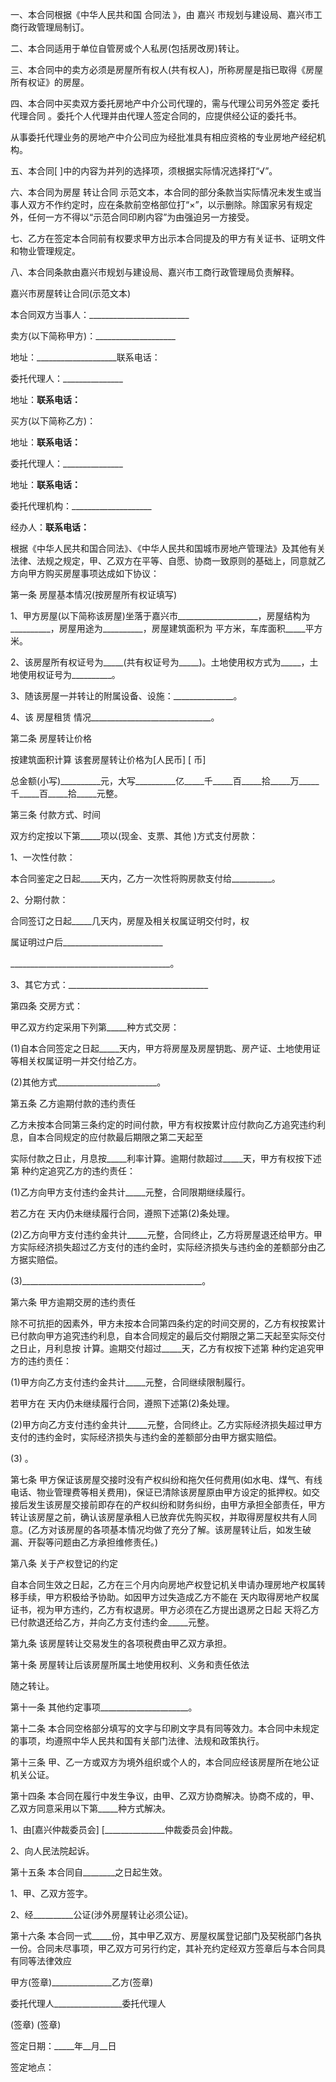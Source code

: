 
 


一、本合同根据《中华人民共和国
合同法
》，由
嘉兴
市规划与建设局、嘉兴市工商行政管理局制订。


二、本合同适用于单位自管房或个人私房(包括房改房)转让。


三、本合同中的卖方必须是房屋所有权人(共有权人)，所称房屋是指已取得《房屋所有权证》的房屋。


四、本合同中买卖双方委托房地产中介公司代理的，需与代理公司另外签定
委托代理合同
。委托个人代理并由代理人签定合同的，应提供经公证的委托书。


从事委托代理业务的房地产中介公司应为经批准具有相应资格的专业房地产经纪机构。


五、本合同[ ]中的内容为并列的选择项，须根据实际情况选择打“√”。


六、本合同为房屋
转让合同
示范文本，本合同的部分条款当实际情况未发生或当事人双方不作约定时，应在条款前空格部位打“×”，以示删除。除国家另有规定外，任何一方不得以“示范合同印刷内容”为由强迫另一方接受。


七、乙方在签定本合同前有权要求甲方出示本合同提及的甲方有关证书、证明文件和物业管理规定。


八、本合同条款由嘉兴市规划与建设局、嘉兴市工商行政管理局负责解释。


嘉兴市房屋转让合同(示范文本)


本合同双方当事人：_________________________


卖方(以下简称甲方)：____________________


地址：____________________联系电话：


委托代理人：_______________


地址：____________________联系电话：____________________


买方(以下简称乙方)：


地址：____________________联系电话：____________________


委托代理人：_______________


地址：____________________联系电话：____________________


委托代理机构：____________________


经办人：____________________联系电话：____________________


根据《中华人民共和国合同法》、《中华人民共和国城市房地产管理法》及其他有关法律、法规之规定，甲、乙双方在平等、自愿、协商一致原则的基础上，同意就乙方向甲方购买房屋事项达成如下协议：


第一条 房屋基本情况(按房屋所有权证填写)


1、甲方房屋(以下简称该房屋)坐落于嘉兴市____________________，房屋结构为__________，房屋用途为__________，房屋建筑面积为 平方米，车库面积_____平方米。


2、该房屋所有权证号为_____(共有权证号为_____)。土地使用权方式为_____，土地使用权证号为__________。


3、随该房屋一并转让的附属设备、设施：_______________。


4、该
房屋租赁
情况______________________________。


第二条 房屋转让价格


按建筑面积计算 该套房屋转让价格为[人民币] [ 币]


总金额(小写)__________元，大写__________亿_____千_____百_____拾_____万_____千_____百_____拾_____元整。


第三条 付款方式、时间


双方约定按以下第_____项以(现金、支票、其他 )方式支付房款：


1、一次性付款：


本合同鉴定之日起_____天内，乙方一次性将购房款支付给__________。


2、分期付款：


合同签订之日起_____几天内，房屋及相关权属证明交付时，权


属证明过户后_________________________


________________________________________。


3、其它方式：___________________________________


第四条 交房方式：


甲乙双方约定采用下列第_____种方式交房：


(1)自本合同签定之日起_____天内，甲方将房屋及房屋钥匙、房产证、土地使用证等相关权属证明一并交付给乙方。


(2)其他方式_________________________。


第五条 乙方逾期付款的违约责任


乙方未按本合同第三条约定的时间付款，甲方有权按累计应付款向乙方追究违约利息，自本合同规定的应付款最后期限之第二天起至


实际付款之日止，月息按_____利率计算。逾期付款超过_____天，甲方有权按下述第 种约定追究乙方的违约责任：


(1)乙方向甲方支付违约金共计_____元整，合同限期继续履行。


若乙方在 天内仍未继续履行合同，遵照下述第(2)条处理。


(2)乙方向甲方支付违约金共计_____元整，合同终止，乙方将房屋退还给甲方。甲方实际经济损失超过乙方支付的违约金时，实际经济损失与违约金的差额部分由乙方据实赔偿。


(3)_____________________________________________。


第六条 甲方逾期交房的违约责任


除不可抗拒的因素外，甲方未按本合同第四条约定的时间交房的，乙方有权按累计已付款向甲方追究违约利息，自本合同规定的最后交付期限之第二天起至实际交付之日止，月利息按 计算。逾期交付超过_____天，乙方有权按下述第 种约定追究甲方的违约责任：


(1)甲方向乙方支付违约金共计_____元整，合同继续限制履行。


若甲方在 天内仍未继续履行合同，遵照下述第(2)条处理。


(2)甲方向乙方支付违约金共计_____元整，合同终止。乙方实际经济损失超过甲方支付的违约金时，实际经济损失与违约金的差额部分由甲方据实赔偿。


(3) 。


第七条 甲方保证该房屋交接时没有产权纠纷和拖欠任何费用(如水电、煤气、有线电话、物业管理费等相关费用)，保证已清除该房屋原由甲方设定的抵押权。如交接后发生该房屋交接前即存在的产权纠纷和财务纠纷，由甲方承担全部责任，甲方转让该房屋之前，确认该房屋承租人已放弃优先购买权，并取得房屋权共有人同意。(乙方对该房屋的各项基本情况均做了充分了解。该房屋转让后，如发生破漏、开裂等问题由乙方承担维修责任。)


第八条 关于产权登记的约定


自本合同生效之日起，乙方在三个月内向房地产权登记机关申请办理房地产权属转移手续，甲方积极给予协助。如因甲方过失造成乙方不能在 天内取得房地产权属证书，视为甲方违约，乙方有权退房。甲方必须在乙方提出退房之日起 天将乙方已付款退还给乙方，并向乙方支付违约金_____元整。


第九条 该房屋转让交易发生的各项税费由甲乙双方承担。


第十条 房屋转让后该房屋所属土地使用权利、义务和责任依法


随之转让。


第十一条 其他约定事项______________________。


第十二条 本合同空格部分填写的文字与印刷文字具有同等效力。本合同中未规定的事项，均遵照中华人民共和国有关部门法律、法规和政策执行。


第十三条 甲、乙一方或双方为境外组织或个人的，本合同应经该房屋所在地公证机关公证。


第十四条 本合同在履行中发生争议，由甲、乙双方协商解决。协商不成的，甲、乙双方同意采用以下第_____种方式解决。


1、由[嘉兴仲裁委员会] [_______________仲裁委员会]仲裁。


2、向人民法院起诉。


第十五条 本合同自________之日起生效。


1、甲、乙双方签字。


2、经__________公证(涉外房屋转让必须公证)。


第十六条 本合同一式_____份，其中甲乙双方、房屋权属登记部门及契税部门各执一份。合同未尽事项，甲乙双方可另行约定，其补充约定经双方签章后与本合同具有同等法律效应


甲方(签章)_______________乙方(签章)


委托代理人_________________委托代理人


(签章) (签章)


签定日期：_____年__月__日


签定地点：
 


 

 
 
 
 
 
  


  
 

  


  


  
 
 
 
 

